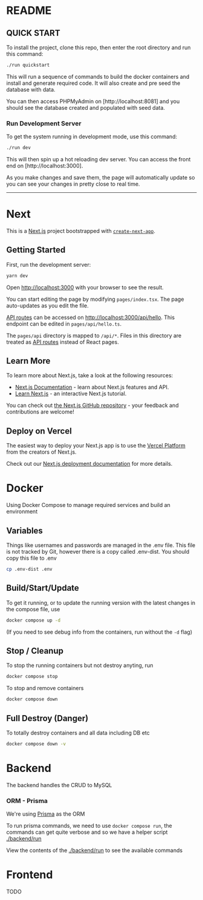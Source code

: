# README

## QUICK START

To install the project, clone this repo, then enter the root directory and run this command:

```bash
./run quickstart
```

This will run a sequence of commands to build the docker containers and install and generate required code. It will 
also create and pre seed the database with data.

You can then access PHPMyAdmin on [http://localhost:8081] and you should see the database created and populated with seed data.

### Run Development Server
To get the system running in development mode, use this command:

```bash
./run dev
```

This will then spin up a hot reloading dev server. You can access the front end on [http://localhost:3000].

As you make changes and save them, the page will automatically update so you can see your changes in pretty close to 
real time.


---


# Next 

This is a [Next.js](https://nextjs.org/) project bootstrapped with [`create-next-app`](https://github.com/vercel/next.js/tree/canary/packages/create-next-app).

## Getting Started

First, run the development server:

```bash
yarn dev
```

Open [http://localhost:3000](http://localhost:3000) with your browser to see the result.

You can start editing the page by modifying `pages/index.tsx`. The page auto-updates as you edit the file.

[API routes](https://nextjs.org/docs/api-routes/introduction) can be accessed on [http://localhost:3000/api/hello](http://localhost:3000/api/hello). This endpoint can be edited in `pages/api/hello.ts`.

The `pages/api` directory is mapped to `/api/*`. Files in this directory are treated as [API routes](https://nextjs.org/docs/api-routes/introduction) instead of React pages.

## Learn More

To learn more about Next.js, take a look at the following resources:

- [Next.js Documentation](https://nextjs.org/docs) - learn about Next.js features and API.
- [Learn Next.js](https://nextjs.org/learn) - an interactive Next.js tutorial.

You can check out [the Next.js GitHub repository](https://github.com/vercel/next.js/) - your feedback and contributions are welcome!

## Deploy on Vercel

The easiest way to deploy your Next.js app is to use the [Vercel Platform](https://vercel.com/new?utm_medium=default-template&filter=next.js&utm_source=create-next-app&utm_campaign=create-next-app-readme) from the creators of Next.js.

Check out our [Next.js deployment documentation](https://nextjs.org/docs/deployment) for more details.


# Docker

Using Docker Compose to manage required services and build an environment

## Variables
Things like usernames and passwords are managed in the .env file. This file is not tracked by Git, however there is a copy called .env-dist. You should copy this file to .env

```bash
cp .env-dist .env
```

## Build/Start/Update

To get it running, or to update the running version with the latest changes in the compose file, use

```bash
docker compose up -d
```
(If you need to see debug info from the containers, run without the `-d` flag)

## Stop / Cleanup

To stop the running containers but not destroy anyting, run 

```bash
docker compose stop
```

To stop and remove containers
```bash
docker compose down
```

## Full Destroy (Danger)

To totally destroy containers and all data including DB etc

```bash
docker compose down -v
```

# Backend

The backend handles the CRUD to MySQL

### ORM - Prisma

We're using [Prisma](https://www.prisma.io/) as the ORM 

To run prisma commands, we need to use `docker compose run`, the commands can get quite verbose and so we have a helper script [./backend/run](run)

View the contents of the [./backend/run](run) to see the available commands



# Frontend
TODO